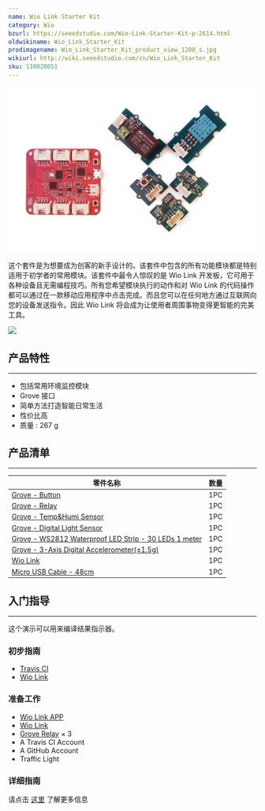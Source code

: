 ```yaml
---
name: Wio Link Starter Kit
category: Wio
bzurl: https://seeedstudio.com/Wio-Link-Starter-Kit-p-2614.html
oldwikiname: Wio_Link_Starter_Kit
prodimagename: Wio_Link_Starter_Kit_product_view_1200_s.jpg
wikiurl: http://wiki.seeedstudio.com/cn/Wio_Link_Starter_Kit
sku: 110020051
---
```


![](https://raw.githubusercontent.com/SeeedDocument/Wio_Link_Starter_Kit/master/img/Wio_Link_Starter_Kit_product_view_1200_s.jpg)

这个套件是为想要成为创客的新手设计的。该套件中包含的所有功能模块都是特别适用于初学者的常用模块。该套件中最令人惊叹的是 Wio Link 开发板，它可用于各种设备且无需编程技巧。所有您希望模块执行的动作和对 Wio Link 的代码操作都可以通过在一款移动应用程序中点击完成。而且您可以在任何地方通过互联网向您的设备发送指令。因此 Wio Link 将会成为让使用者周围事物变得更智能的完美工具。

[![](https://github.com/SeeedDocument/wiki_chinese/raw/master/docs/images/click_to_buy.PNG)](https://item.taobao.com/item.htm?spm=a230r.1.14.1.6fd81de5leF9HZ&id=534713304603&ns=1&abbucket=1#detail)

## 产品特性
--------

-   包括常用环境监控模块
-   Grove 接口
-   简单方法打造智能日常生活
-   性价比高
-   质量 : 267 g

## 产品清单
----------

| 零件名称                                                                                                           | 数量 |
|----------------------------------------------------------------------------------------------------------------------|----------|
| [Grove - Button](http://wiki.seeedstudio.com/cn/Grove-Button/)                                                                                      | 1PC     |
| [Grove - Relay](http://wiki.seeedstudio.com/cn/Grove-Relay/)                                             | 1PC     |
| [Grove - Temp&Humi Sensor](http://wiki.seeedstudio.com/cn/Grove-Temperature_and_Humidity_Sensor/)           | 1PC     |
| [Grove - Digital Light Sensor](http://wiki.seeedstudio.com/cn/Grove-Digital_Light_Sensor/) | 1PC     |
| [Grove - WS2812 Waterproof LED Strip - 30 LEDs 1 meter](https://www.seeedstudio.com/Digital-RGB-LED-Flexi-Strip-30-LED-1-Meter-p-1665.html)                                                                | 1PC     |
| [Grove - 3-Axis Digital Accelerometer(±1.5g)](http://wiki.seeedstudio.com/cn/Grove-3-Axis_Digital_Accelerometer-1.5g/)                              | 1PC     |
| [Wio Link](http://wiki.seeedstudio.com/cn/Wio_Link/)                                                                                                | 1PC     |
| [Micro USB Cable - 48cm](https://www.seeedstudio.com/Micro-USB-Cable-48cm-p-1475.html)             | 1PC     |

## 入门指导
-------------

这个演示可以用来编译结果指示器。

### 初步指南

-   [Travis CI](https://travis-ci.org/)
-   [Wio Link](http://wiki.seeedstudio.com/cn/Wio_Link/)

### 准备工作

-   [Wio Link APP](https://www.kickstarter.com/projects/seeed/wio-link-3-steps-5-minutes-build-your-iot-applicat)
-   [Wio Link](http://wiki.seeedstudio.com/cn/Wio_Link/)
-   [Grove Relay](http://wiki.seeedstudio.com/cn/Grove-Relay/) × 3
-   A Travis CI Account
-   A GitHub Account
-   Traffic Light

### 详细指南

请点击 [这里](http://www.seeedstudio.com/recipe/1068-traffic-light-indicates-travis-ci-compiled-results.html) 了解更多信息

<!-- This Markdown file was created from http://www.seeedstudio.com/wiki/Wio_Link_Starter_Kit -->

